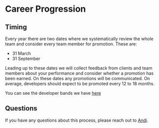 # Career Progression

## Timing

Every year there are two dates where we systematically review the whole team and consider every team member for promotion. These are:

- 31 March
- 31 September

Leading up to these dates we will collect feedback from clients and team members about your performance and consider whether a promotion has been earned. On these dates any promotions will be communicated. On average, developers should expect to be promoted every 12 to 18 months.

You can see the developer bands we have [here](/how-we-do/developer_bands.md)

## Questions

If you have any questions about this process, please reach out to [Andi](https://wakeflow.io/team).

